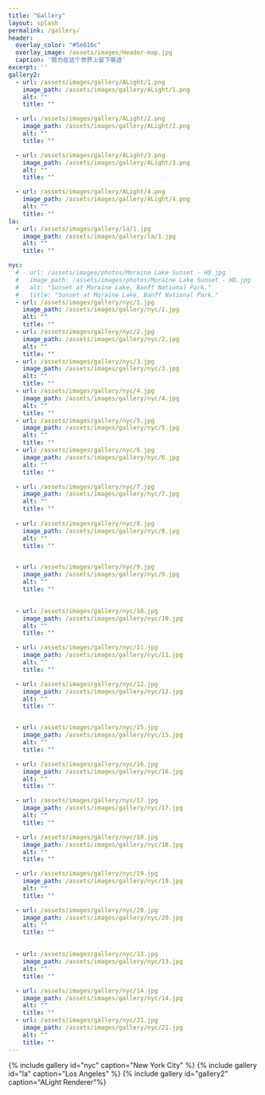 ```yaml
---
title: "Gallery"
layout: splash
permalink: /gallery/
header:
  overlay_color: "#5e616c"
  overlay_image: /assets/images/Header-map.jpg
  caption: '努力在这个世界上留下痕迹'
excerpt: ''
gallery2:
  - url: /assets/images/gallery/ALight/1.png
    image_path: /assets/images/gallery/ALight/1.png
    alt: ""
    title: ""

  - url: /assets/images/gallery/ALight/2.png
    image_path: /assets/images/gallery/ALight/2.png
    alt: ""
    title: ""

  - url: /assets/images/gallery/ALight/3.png
    image_path: /assets/images/gallery/ALight/3.png
    alt: ""
    title: ""

  - url: /assets/images/gallery/ALight/4.png
    image_path: /assets/images/gallery/ALight/4.png
    alt: ""
    title: ""
la:
  - url: /assets/images/gallery/la/1.jpg
    image_path: /assets/images/gallery/la/1.jpg
    alt: ""
    title: ""

nyc:
  # - url: /assets/images/photos/Moraine Lake Sunset - HD.jpg
  #   image_path: /assets/images/photos/Moraine Lake Sunset - HD.jpg
  #   alt: "Sunset at Moraine Lake, Banff National Park."
  #   title: "Sunset at Moraine Lake, Banff National Park."
  - url: /assets/images/gallery/nyc/1.jpg
    image_path: /assets/images/gallery/nyc/1.jpg
    alt: ""
    title: ""
  - url: /assets/images/gallery/nyc/2.jpg
    image_path: /assets/images/gallery/nyc/2.jpg
    alt: ""
    title: ""
  - url: /assets/images/gallery/nyc/3.jpg
    image_path: /assets/images/gallery/nyc/3.jpg
    alt: ""
    title: ""
  - url: /assets/images/gallery/nyc/4.jpg
    image_path: /assets/images/gallery/nyc/4.jpg
    alt: ""
    title: ""
  - url: /assets/images/gallery/nyc/5.jpg
    image_path: /assets/images/gallery/nyc/5.jpg
    alt: ""
    title: ""
  - url: /assets/images/gallery/nyc/6.jpg
    image_path: /assets/images/gallery/nyc/6.jpg
    alt: ""
    title: ""

  - url: /assets/images/gallery/nyc/7.jpg
    image_path: /assets/images/gallery/nyc/7.jpg
    alt: ""
    title: ""
    
  - url: /assets/images/gallery/nyc/8.jpg
    image_path: /assets/images/gallery/nyc/8.jpg
    alt: ""
    title: ""


  - url: /assets/images/gallery/nyc/9.jpg
    image_path: /assets/images/gallery/nyc/9.jpg
    alt: ""
    title: ""

    
  - url: /assets/images/gallery/nyc/10.jpg
    image_path: /assets/images/gallery/nyc/10.jpg
    alt: ""
    title: ""

  - url: /assets/images/gallery/nyc/11.jpg
    image_path: /assets/images/gallery/nyc/11.jpg
    alt: ""
    title: ""

  - url: /assets/images/gallery/nyc/12.jpg
    image_path: /assets/images/gallery/nyc/12.jpg
    alt: ""
    title: ""


  - url: /assets/images/gallery/nyc/15.jpg
    image_path: /assets/images/gallery/nyc/15.jpg
    alt: ""
    title: ""

  - url: /assets/images/gallery/nyc/16.jpg
    image_path: /assets/images/gallery/nyc/16.jpg
    alt: ""
    title: ""

  - url: /assets/images/gallery/nyc/17.jpg
    image_path: /assets/images/gallery/nyc/17.jpg
    alt: ""
    title: ""

  - url: /assets/images/gallery/nyc/18.jpg
    image_path: /assets/images/gallery/nyc/18.jpg
    alt: ""
    title: ""

  - url: /assets/images/gallery/nyc/19.jpg
    image_path: /assets/images/gallery/nyc/19.jpg
    alt: ""
    title: ""

  - url: /assets/images/gallery/nyc/20.jpg
    image_path: /assets/images/gallery/nyc/20.jpg
    alt: ""
    title: ""
    

  - url: /assets/images/gallery/nyc/13.jpg
    image_path: /assets/images/gallery/nyc/13.jpg
    alt: ""
    title: ""

  - url: /assets/images/gallery/nyc/14.jpg
    image_path: /assets/images/gallery/nyc/14.jpg
    alt: ""
    title: ""
  - url: /assets/images/gallery/nyc/21.jpg
    image_path: /assets/images/gallery/nyc/21.jpg
    alt: ""
    title: ""
---
```


{% include gallery id="nyc" caption="New York City" %}
{% include gallery id="la" caption="Los Angeles" %}
{% include gallery id="gallery2" caption="ALight Renderer"%}